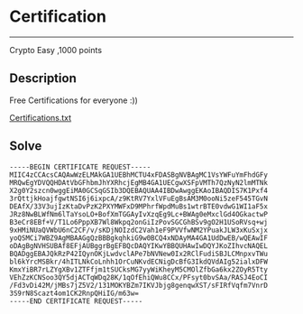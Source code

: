 # Certification
***
Crypto
Easy 
,1000 points


## Description
Free Certifications for everyone :))

<a href="Cryptography/Certification/Certification.txt">Certifications.txt</a>
## Solve
```
-----BEGIN CERTIFICATE REQUEST-----
MIIC4zCCAcsCAQAwWzELMAkGA1UEBhMCTU4xFDASBgNVBAgMC1VsYWFuYmFhdGFy
MRQwEgYDVQQHDAtVbGFhbmJhYXRhcjEgMB4GA1UECgwXSFpVMTh7QzNyN2lmMTNk
X2g0Y2szcn0wggEiMA0GCSqGSIb3DQEBAQUAA4IBDwAwggEKAoIBAQDIS7K1Pxf4
3rQttjkHoajfgwtNSI6j6ixpcA/z9KtRV7YxlVFuEgBsAM3M0ooNi5zeF545TGvN
DEAfX/33V3ujIzKtaDvPzK2PXYMWFxD9MPhrfWpdMuBs1wtrBTE0vdwG1WI1aF5x
JRz8NwBLWfNm6lTaYsoLO+BofXmTGGAyIvXzqEg9Lc+BWAg0eMxclGd4OGkactwP
B3eCr8EBf+V/T1Lo6PppXB7Wl8Wkpq2onGiIzPovSGCGhBSv9gO2H1USoRVsq+wj
9xHMiNUaQVWbU6nC2CF/v/sKDjNOIzdC2Vah1eF9PVVfwNM2YPuakJLW3xKuSxjx
yoQSMCi7WBZ9AgMBAAGgQzBBBgkqhkiG9w0BCQ4xNDAyMA4GA1UdDwEB/wQEAwIF
oDAgBgNVHSUBAf8EFjAUBggrBgEFBQcDAQYIKwYBBQUHAwIwDQYJKoZIhvcNAQEL
BQADggEBAJQkRzP42IQynOKjLwdvclAPe7bNVNew0Ix2RClFudiSBJLCMnpxvTWu
bl6kYrcMSBkr/4hITLNkCoLnhh1OrCuNKvdECNigDcBfG3IkdQVdAIg52ialxDFW
KmxYiBR7rLZYgXBv1ZTFfjm1tSUCksMG7yyWiKheyM5CMOlZfbGa6kx2ZOyR5Tty
VEhZzKCNSoo3QY5djACTqWDq28K/1qOfEhiQWu8CCx/PFsyt0bvSAa/RASJ4EoCI
/Fd3vDi42M/jMBs7jZ5V2/131MOKYBZm7IKVJbjg8genqwXST/sFIRfVqfm7VnrD
3S9rN8Scazt4om1CK2RnpQHiIG/m63w=
-----END CERTIFICATE REQUEST-----
```
